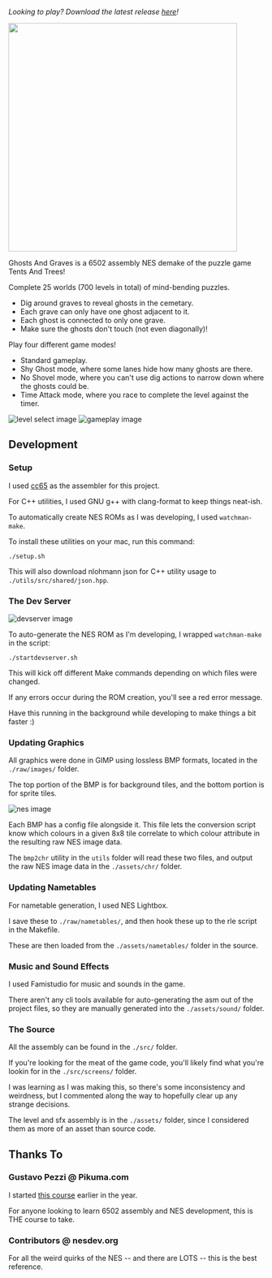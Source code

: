 *Looking to play? Download the latest release [here](https://github.com/AnthonyBongers/GhostsAndGraves/releases/download/release_1.0.0/Ghosts_And_Graves.nes)!*

<img src="https://github.com/AnthonyBongers/GhostsAndGraves/blob/main/reference/cart.png?raw=true" width="450">

Ghosts And Graves is a 6502 assembly NES demake of the puzzle game Tents And Trees!

Complete 25 worlds (700 levels in total) of mind-bending puzzles. 

- Dig around graves to reveal ghosts in the cemetary.
- Each grave can only have one ghost adjacent to it. 
- Each ghost is connected to only one grave.
- Make sure the ghosts don't touch (not even diagonally)!

Play four different game modes!

- Standard gameplay.
- Shy Ghost mode, where some lanes hide how many ghosts are there.
- No Shovel mode, where you can't use dig actions to narrow down where the ghosts could be.
- Time Attack mode, where you race to complete the level against the timer.

![level select image](https://github.com/AnthonyBongers/GhostsAndGraves/blob/main/reference/level_select.png?raw=true)
![gameplay image](https://github.com/AnthonyBongers/GhostsAndGraves/blob/main/reference/gameplay.gif?raw=true)

## Development

### Setup

I used [cc65](https://cc65.github.io/) as the assembler for this project. 

For C++ utilities, I used GNU g++ with clang-format to keep things neat-ish.

To automatically create NES ROMs as I was developing, I used `watchman-make`.

To install these utilities on your mac, run this command:
```
./setup.sh
```

This will also download nlohmann json for C++ utility usage to `./utils/src/shared/json.hpp`.

### The Dev Server

![devserver image](https://github.com/AnthonyBongers/GhostsAndGraves/blob/main/reference/devserver.png?raw=true)

To auto-generate the NES ROM as I'm developing, I wrapped `watchman-make` in the script:
```
./startdevserver.sh
```

This will kick off different Make commands depending on which files were changed.

If any errors occur during the ROM creation, you'll see a red error message. 

Have this running in the background while developing to make things a bit faster :) 

### Updating Graphics

All graphics were done in GIMP using lossless BMP formats, located in the `./raw/images/` folder.

The top portion of the BMP is for background tiles, and the bottom portion is for sprite tiles.

![nes image](https://github.com/AnthonyBongers/GhostsAndGraves/blob/main/raw/images/game.bmp?raw=true)

Each BMP has a config file alongside it. 
This file lets the conversion script know which colours in a given 8x8 tile correlate to which colour attribute in the resulting raw NES image data.

The `bmp2chr` utility in the `utils` folder will read these two files, and output the raw NES image data in the `./assets/chr/` folder.

### Updating Nametables

For nametable generation, I used NES Lightbox. 

I save these to `./raw/nametables/`, and then hook these up to the rle script in the Makefile.

These are then loaded from the `./assets/nametables/` folder in the source.

### Music and Sound Effects

I used Famistudio for music and sounds in the game. 

There aren't any cli tools available for auto-generating the asm out of the project files, so they are manually generated into the `./assets/sound/` folder.

### The Source

All the assembly can be found in the `./src/` folder.

If you're looking for the meat of the game code, you'll likely find what you're lookin for in the `./src/screens/` folder. 

I was learning as I was making this, so there's some inconsistency and weirdness, but I commented along the way to hopefully clear up any strange decisions.

The level and sfx assembly is in the `./assets/` folder, since I considered them as more of an asset than source code.

## Thanks To

### Gustavo Pezzi @ Pikuma.com

I started [this course](https://pikuma.com/courses/nes-game-programming-tutorial) earlier in the year.

For anyone looking to learn 6502 assembly and NES development, this is THE course to take.

### Contributors @ nesdev.org

For all the weird quirks of the NES -- and there are LOTS -- this is the best reference.

